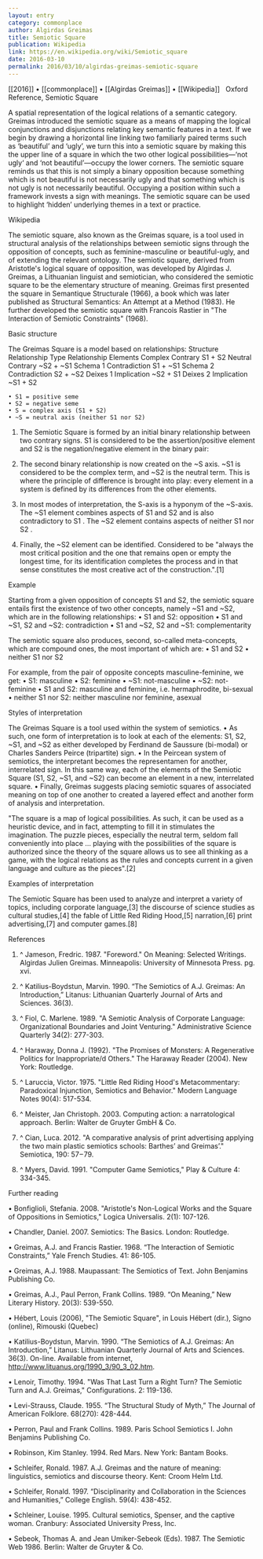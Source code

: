 ```yaml
---
layout: entry
category: commonplace
author: Algirdas Greimas
title: Semiotic Square
publication: Wikipedia
link: https://en.wikipedia.org/wiki/Semiotic_square
date: 2016-03-10
permalink: 2016/03/10/algirdas-greimas-semiotic-square
---
```


[[2016]] • [[commonplace]] • [[Algirdas Greimas]] • [[Wikipedia]]
 
Oxford Reference, Semiotic Square

A spatial representation of the logical relations of a semantic category. Greimas introduced the semiotic square as a means of mapping the logical conjunctions and disjunctions relating key semantic features in a text. If we begin by drawing a horizontal line linking two familiarly paired terms such as ‘beautiful’ and ‘ugly’, we turn this into a semiotic square by making this the upper line of a square in which the two other logical possibilities—‘not ugly‘ and ‘not beautiful’—occupy the lower corners. The semiotic square reminds us that this is not simply a binary opposition because something which is not beautiful is not necessarily ugly and that something which is not ugly is not necessarily beautiful. Occupying a position within such a framework invests a sign with meanings. The semiotic square can be used to highlight ‘hidden’ underlying themes in a text or practice.


Wikipedia

The semiotic square, also known as the Greimas square, is a tool used in structural analysis of the relationships between semiotic signs through the opposition of concepts, such as feminine-masculine or beautiful-ugly, and of extending the relevant ontology.
The semiotic square, derived from Aristotle's logical square of opposition, was developed by Algirdas J. Greimas, a Lithuanian linguist and semiotician, who considered the semiotic square to be the elementary structure of meaning.
Greimas first presented the square in Semantique Structurale (1966), a book which was later published as Structural Semantics: An Attempt at a Method (1983). He further developed the semiotic square with Francois Rastier in "The Interaction of Semiotic Constraints" (1968).


Basic structure

The Greimas Square is a model based on relationships:
Structure	Relationship Type	Relationship Elements
Complex		Contrary		S1 + S2
Neutral		Contrary		~S2 + ~S1
Schema 1	Contradiction		S1 + ~S1
Schema 2	Contradiction		S2 + ~S2
Deixes 1	Implication		~S2 + S1
Deixes 2	Implication		~S1 + S2

	• S1 = positive seme
	• S2 = negative seme
	• S = complex axis (S1 + S2)
	• ~S = neutral axis (neither S1 nor S2)

1. The Semiotic Square is formed by an initial binary relationship between two contrary signs. S1 is considered to be the assertion/positive element and S2 is the negation/negative element in the binary pair:

2. The second binary relationship is now created on the ~S axis. ~S1 is considered to be the complex term, and ~S2 is the neutral term. This is where the principle of difference is brought into play: every element in a system is defined by its differences from the other elements.

3. In most modes of interpretation, the S-axis is a hyponym of the ~S-axis. The ~S1 element combines aspects of S1 and S2 and is also contradictory to S1 . The ~S2 element contains aspects of neither S1 nor S2 .

4. Finally, the ~S2 element can be identified. Considered to be "always the most critical position and the one that remains open or empty the longest time, for its identification completes the process and in that sense constitutes the most creative act of the construction.".[1]


Example

Starting from a given opposition of concepts S1 and S2, the semiotic square entails first the existence of two other concepts, namely ~S1 and ~S2, which are in the following relationships:
	• S1 and S2: opposition
	• S1 and ~S1, S2 and ~S2: contradiction
	• S1 and ~S2, S2 and ~S1: complementarity

The semiotic square also produces, second, so-called meta-concepts, which are compound ones, the most important of which are:
	• S1 and S2
	• neither S1 nor S2

For example, from the pair of opposite concepts masculine-feminine, we get:
	• S1: masculine
	• S2: feminine
	• ~S1: not-masculine
	• ~S2: not-feminine
	• S1 and S2: masculine and feminine, i.e. hermaphrodite, bi-sexual
	• neither S1 nor S2: neither masculine nor feminine, asexual


Styles of interpretation

The Greimas Square is a tool used within the system of semiotics.
	• As such, one form of interpretation is to look at each of the elements: S1, S2, ~S1, and ~S2 as either developed by Ferdinand de Saussure (bi-modal) or Charles Sanders Peirce (tripartite) sign.
	• In the Peircean system of semiotics, the interpretant becomes the representamen for another, interrelated sign. In this same way, each of the elements of the Semiotic Square (S1, S2, ~S1, and ~S2) can become an element in a new, interrelated square.
	• Finally, Greimas suggests placing semiotic squares of associated meaning on top of one another to created a layered effect and another form of analysis and interpretation.

"The square is a map of logical possibilities. As such, it can be used as a heuristic device, and in fact, attempting to fill it in stimulates the imagination. The puzzle pieces, especially the neutral term, seldom fall conveniently into place … playing with the possibilities of the square is authorized since the theory of the square allows us to see all thinking as a game, with the logical relations as the rules and concepts current in a given language and culture as the pieces".[2]


Examples of interpretation

The Semiotic Square has been used to analyze and interpret a variety of topics, including corporate language,[3] the discourse of science studies as cultural studies,[4] the fable of Little Red Riding Hood,[5] narration,[6] print advertising,[7] and computer games.[8]


References
1. ^ Jameson, Fredric. 1987. "Foreword." On Meaning: Selected Writings. Algirdas Julien Greimas. Minneapolis: University of Minnesota Press. pg. xvi.

2. ^ Katilius-Boydstun, Marvin. 1990. “The Semiotics of A.J. Greimas: An Introduction,” Litanus: Lithuanian Quarterly Journal of Arts and Sciences. 36(3).

3. ^ Fiol, C. Marlene. 1989. "A Semiotic Analysis of Corporate Language: Organizational Boundaries and Joint Venturing." Administrative Science Quarterly 34(2): 277-303.

4. ^ Haraway, Donna J. (1992). "The Promises of Monsters: A Regenerative Politics for Inappropriate/d Others." The Haraway Reader (2004). New York: Routledge.

5. ^ Laruccia, Victor. 1975. "Little Red Riding Hood's Metacommentary: Paradoxical Injunction, Semiotics and Behavior." Modern Language Notes 90(4): 517-534.

6. ^ Meister, Jan Christoph. 2003. Computing action: a narratological approach. Berlin: Walter de Gruyter GmbH & Co.

7. ^ Cian, Luca. 2012. "A comparative analysis of print advertising applying the two main plastic semiotics schools: Barthes’ and Greimas’." Semiotica, 190: 57 – 79.

8. ^ Myers, David. 1991. "Computer Game Semiotics," Play & Culture 4: 334-345.


Further reading

• Bonfiglioli, Stefania. 2008. "Aristotle's Non-Logical Works and the Square of Oppositions in Semiotics," Logica Universalis. 2(1): 107-126.

• Chandler, Daniel. 2007. Semiotics: The Basics. London: Routledge.

• Greimas, A.J. and Francis Rastier. 1968. “The Interaction of Semiotic Constraints,” Yale French Studies. 41: 86-105.

• Greimas, A.J. 1988. Maupassant: The Semiotics of Text. John Benjamins Publishing Co.

• Greimas, A.J., Paul Perron, Frank Collins. 1989. “On Meaning,” New Literary History. 20(3): 539-550.

• Hébert, Louis (2006), "The Semiotic Square", in Louis Hébert (dir.), Signo (online), Rimouski (Quebec)

• Katilius-Boydstun, Marvin. 1990. “The Semiotics of A.J. Greimas: An Introduction,” Litanus: Lithuanian Quarterly Journal of Arts and Sciences. 36(3). On-line. Available from internet, http://www.lituanus.org/1990_3/90_3_02.htm.

• Lenoir, Timothy. 1994. "Was That Last Turn a Right Turn? The Semiotic Turn and A.J. Greimas," Configurations. 2: 119-136.

• Levi-Strauss, Claude. 1955. “The Structural Study of Myth,” The Journal of American Folklore. 68(270): 428-444.

• Perron, Paul and Frank Collins. 1989. Paris School Semiotics I. John Benjamins Publishing Co.

• Robinson, Kim Stanley. 1994. Red Mars. New York: Bantam Books.

• Schleifer, Ronald. 1987. A.J. Greimas and the nature of meaning: linguistics, semiotics and discourse theory. Kent: Croom Helm Ltd.

• Schleifer, Ronald. 1997. “Disciplinarity and Collaboration in the Sciences and Humanities,” College English. 59(4): 438-452.

• Schleiner, Louise. 1995. Cultural semiotics, Spenser, and the captive woman. Cranbury: Associated University Press, Inc.

• Sebeok, Thomas A. and Jean Umiker-Sebeok (Eds). 1987. The Semiotic Web 1986. Berlin: Walter de Gruyter & Co.
